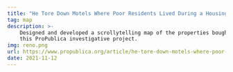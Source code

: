 ```yaml
---
title: "He Tore Down Motels Where Poor Residents Lived During a Housing Crisis"
tag: map
description: >-
    Designed and developed a scrollytelling map of the properties bought by a Reno developer for
    this ProPublica investigative project.
img: reno.png
url: https://www.propublica.org/article/he-tore-down-motels-where-poor-residents-lived-during-a-housing-crisis-city-leaders-did-nothing
date: 2021-11-12
---
```

